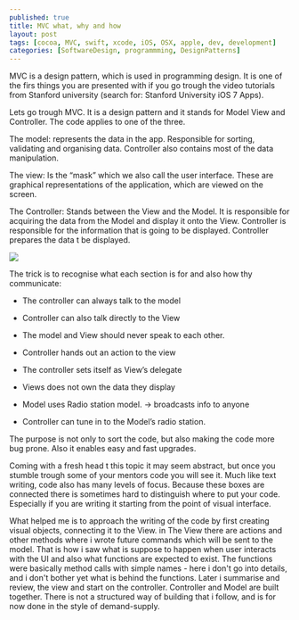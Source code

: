 ```yaml
---
published: true
title: MVC what, why and how
layout: post
tags: [cocoa, MVC, swift, xcode, iOS, OSX, apple, dev, development]
categories: [SoftwareDesign, programmming, DesignPatterns]
---
```

MVC is a design pattern, which is used in programming design. It is one of the firs things you are presented with if you go trough the video tutorials from Stanford university (search for: Stanford University iOS 7 Apps). 

Lets go trough MVC. It is a design pattern and it stands for Model View and Controller. The code applies to one of the three. 

The model: 
represents the data in the app. Responsible for sorting, validating and organising data. Controller also contains most of the data manipulation. 

The view: 
Is the “mask” which we also call the user interface. These are graphical representations of the application, which are viewed on the screen. 

The Controller: 
Stands between the View and the Model. It is responsible for acquiring the data from the Model and display it onto the View. Controller is responsible for the information that is going to be displayed. Controller prepares the data t be displayed. 

![](https://dl.dropboxusercontent.com/s/argf4b0dtchca4r/MVC.png)

The trick is to recognise what each section is for and also how thy communicate: 
- The controller can always talk to the model 

- Controller can also talk directly to the View 

- The model and View should never speak to each other. 

- Controller hands out an action to the view 

- The controller sets itself as View’s delegate  

- Views does not own the data they display 

- Model uses Radio station model. -> broadcasts info to anyone 

- Controller can tune in to the Model’s radio station. 


The purpose is not only to sort the code, but also making the code more bug prone. Also it enables easy and fast upgrades. 

Coming with a fresh head t this topic it may seem abstract, but once you stumble trough some of your mentors code you will see it. Much like text writing, code also has many levels of focus. 
Because these boxes are connected there is sometimes hard to distinguish where to put your code. Especially if you are writing it starting from the point of visual interface. 

What helped me is to approach the writing of the code by first creating visual objects, connecting it to the View. in The View there are actions and other methods where i wrote future commands which will be sent to the model. That is how i saw what is suppose to happen when user interacts with the UI and also what functions are expected to exist. The functions were basically method calls with simple names - here i don't go into details, and i don't bother yet what is behind the functions. 
Later i summarise and review, the view and start on the controller. Controller and Model are built together. There is not a structured way of building that i follow, and is for now done in the style of demand-supply.